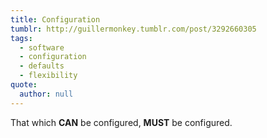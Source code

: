 ```yaml
---
title: Configuration
tumblr: http://guillermonkey.tumblr.com/post/3292660305
tags:
  - software
  - configuration
  - defaults
  - flexibility
quote:
  author: null
---
```


That which **CAN** be configured, **MUST** be configured.
